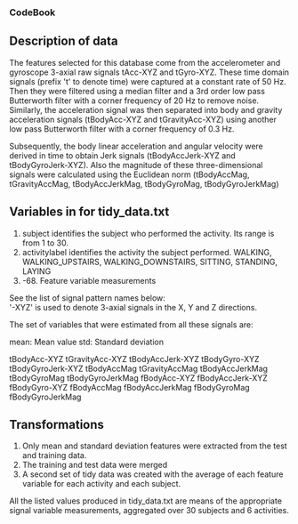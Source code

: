 ### CodeBook


## Description of data

The features selected for this database come from the accelerometer and gyroscope 3-axial raw signals tAcc-XYZ and tGyro-XYZ. These time domain signals (prefix 't' to denote time) were captured at a constant rate of 50 Hz. Then they were filtered using a median filter and a 3rd order low pass Butterworth filter with a corner frequency of 20 Hz to remove noise. Similarly, the acceleration signal was then separated into body and gravity acceleration signals (tBodyAcc-XYZ and tGravityAcc-XYZ) using another low pass Butterworth filter with a corner frequency of 0.3 Hz.

Subsequently, the body linear acceleration and angular velocity were derived in time to obtain Jerk signals (tBodyAccJerk-XYZ and tBodyGyroJerk-XYZ). Also the magnitude of these three-dimensional signals were calculated using the Euclidean norm (tBodyAccMag, tGravityAccMag, tBodyAccJerkMag, tBodyGyroMag, tBodyGyroJerkMag)


## Variables in for tidy_data.txt

1. subject
identifies the subject who performed the activity. Its range is from 1 to 30.
2. activitylabel
identifies the activity the subject performed.
WALKING, WALKING_UPSTAIRS, WALKING_DOWNSTAIRS, SITTING, STANDING, LAYING
3. -68. Feature variable measurements

See the list of signal pattern names below:  
'-XYZ' is used to denote 3-axial signals in the X, Y and Z directions.

The set of variables that were estimated from all these signals are:

mean: Mean value
std: Standard deviation

tBodyAcc-XYZ
tGravityAcc-XYZ
tBodyAccJerk-XYZ
tBodyGyro-XYZ
tBodyGyroJerk-XYZ
tBodyAccMag
tGravityAccMag
tBodyAccJerkMag
tBodyGyroMag
tBodyGyroJerkMag
fBodyAcc-XYZ
fBodyAccJerk-XYZ
fBodyGyro-XYZ
fBodyAccMag
fBodyAccJerkMag
fBodyGyroMag
fBodyGyroJerkMag


## Transformations

1) Only mean and standard deviation features were extracted from the test and training data.
2) The training and test data were merged
3) A second set of tidy data was created with the average of each feature variable for each activity and each subject.

All the listed values produced in tidy_data.txt are means of the appropriate signal variable measurements, aggregated over 30 subjects and 6 activities.
